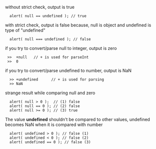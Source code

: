 without strict check, output is true

      alert( null == undefined ); // true

with strict check, output is false because, null is object and undefined is type of "undefined"

      alert( null === undefined ); // false
      
if you try to convert/parse null to integer, output is zero

     >>  +null   // + is used for parseInt
     >>  0

if you try to convert/parse undefined to number, output is NaN

      >> +undefined      // + is used for parsing
      >> NaN

strange result while comparing null and zero

      alert( null > 0 );  // (1) false
      alert( null == 0 ); // (2) false
      alert( null >= 0 ); // (3) true
      
The value __undefined__ shouldn’t be compared to other values, undefined becomes NaN when it is compared with number


      alert( undefined > 0 ); // false (1)
      alert( undefined < 0 ); // false (2)
      alert( undefined == 0 ); // false (3)
